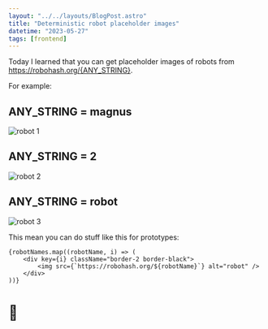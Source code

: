 ```yaml
---
layout: "../../layouts/BlogPost.astro"
title: "Deterministic robot placeholder images"
datetime: "2023-05-27"
tags: [frontend]
---
```


Today I learned that you can get placeholder images of robots from https://robohash.org/{ANY_STRING}.


For example:

## ANY_STRING = magnus 
![robot 1](https://robohash.org/magnus)

## ANY_STRING = 2
![robot 2](https://robohash.org/2)

## ANY_STRING = robot
![robot 3](https://robohash.org/robot)


This mean you can do stuff like this for prototypes:

```tsx
{robotNames.map((robotName, i) => (
    <div key={i} className="border-2 border-black">
        <img src={`https://robohash.org/${robotName}`} alt="robot" />
    </div>
))}
```

# 🤖